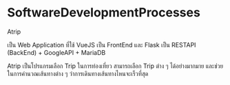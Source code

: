 # SoftwareDevelopmentProcesses
  
Atrip  
  
เป็น Web Application ที่ใช้ VueJS เป็น FrontEnd และ Flask เป็น RESTAPI (BackEnd) + GoogleAPI + MariaDB
  
Atrip เป็นโปรแกรมเลือก Trip ในการท่องเที่ยว สามารถเลือก Trip ต่าง ๆ ได้อย่างมากมาย และช่วยในการคำนวณเส้นทางต่าง ๆ ว่าการเดินทางเส้นทางไหนจะเร็วที่สุด  
